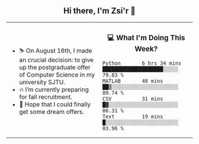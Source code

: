 <h2 align="center"> Hi there, I'm Zsi'r 👋 </h2>

<table>
    <tr>
        <td valign="center" width="50%">
            <ul>
                <li> ⛷️ On August 16th, I made an crucial decision: to give up the postgraduate offer of Computer Science in my university SJTU.</li>
                <li> 🔥 I’m currently preparing for fall recruitment.</li>
                <li> 🙏 Hope that I could finally get some dream offers.</li>
            </ul>
        </td>
       <td valign="top" width="50%">

<h3 align="center"> 💻 What I'm Doing This Week? </h3>

<!--START_SECTION:waka-->
```text
Python       6 hrs 34 mins   ████████████████████░░░░░   79.83 % 
MATLAB       48 mins         ██▒░░░░░░░░░░░░░░░░░░░░░░   09.74 % 
CSV          31 mins         █▓░░░░░░░░░░░░░░░░░░░░░░░   06.31 % 
Text         19 mins         █░░░░░░░░░░░░░░░░░░░░░░░░   03.96 % 
```
<!--END_SECTION:waka-->
</td></tr>
</table>
